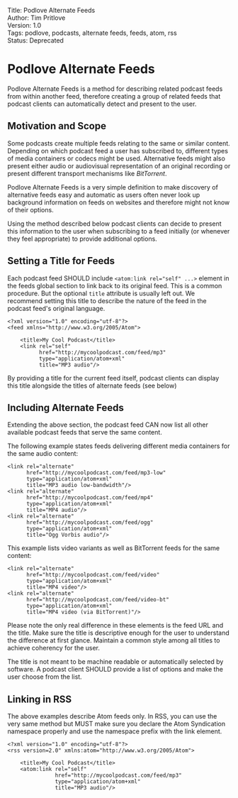 Title: Podlove Alternate Feeds  
Author: Tim Pritlove  
Version: 1.0  
Tags: podlove, podcasts, alternate feeds, feeds, atom, rss  
Status: Deprecated  

# Podlove Alternate Feeds #

Podlove Alternate Feeds is a method for describing related podcast feeds from within another feed, therefore creating a group of related feeds that podcast clients can automatically detect and present to the user.

## Motivation and Scope ##

Some podcasts create multiple feeds relating to the same or similar content. Depending on which podcast feed a user has subscribed to, different types of media containers or codecs might be used. Alternative feeds might also present either audio or audiovisual representation of an original recording or present different transport mechanisms like *BitTorrent*.

Podlove Alternate Feeds is a very simple definition to make discovery of alternative feeds easy and automatic as users often never look up background information on feeds on websites and therefore might not know of their options.

Using the method described below podcast clients can decide to present this information to the user when subscribing to a feed initially (or whenever they feel appropriate) to provide additional options.

## Setting a Title for Feeds ##

Each podcast feed SHOULD include `<atom:link rel="self" ...>` element in the feeds global section to link back to its original feed. This is a common procedure. But the optional <code>title</code> attribute is usually left out. We recommend setting this title to describe the nature of the feed in the podcast feed's original language.

	<?xml version="1.0" encoding="utf-8"?>
	<feed xmlns="http://www.w3.org/2005/Atom">
	
	    <title>My Cool Podcast</title>
	    <link rel="self"
	          href="http://mycoolpodcast.com/feed/mp3"
	          type="application/atom+xml"
	          title="MP3 audio"/>

By providing a title for the current feed itself, podcast clients can display this title alongside the titles of alternate feeds (see below)

## Including Alternate Feeds ##

Extending the above section, the podcast feed CAN now list all other available podcast feeds that serve the same content.

The following example states feeds delivering different media containers for the same audio content:

	<link rel="alternate"
	      href="http://mycoolpodcast.com/feed/mp3-low"
	      type="application/atom+xml"
	      title="MP3 audio low-bandwidth"/>
	<link rel="alternate"
	      href="http://mycoolpodcast.com/feed/mp4"
	      type="application/atom+xml"
	      title="MP4 audio"/>
	<link rel="alternate"
	      href="http://mycoolpodcast.com/feed/ogg"
	      type="application/atom+xml"
	      title="Ogg Vorbis audio"/>

This example lists video variants as well as BitTorrent feeds for the same content:

	<link rel="alternate"
	      href="http://mycoolpodcast.com/feed/video"
	      type="application/atom+xml"
	      title="MP4 video"/>
	<link rel="alternate"
	      href="http://mycoolpodcast.com/feed/video-bt"
	      type="application/atom+xml"
	      title="MP4 video (via BitTorrent)"/>

Please note the only real difference in these elements is the feed URL and the title. Make sure the title is descriptive enough for the user to understand the difference at first glance. Maintain a common style among all titles to achieve coherency for the user.

The title is not meant to be machine readable or automatically selected by software. A podcast client SHOULD provide a list of options and make the user choose from the list.

## Linking in RSS ##

The above examples describe Atom feeds only. In RSS, you can use the very same method but MUST make sure you declare the Atom Syndication namespace properly and use the namespace prefix with the link element.

	<?xml version="1.0" encoding="utf-8"?>
	<rss version=2.0" xmlns:atom="http://www.w3.org/2005/Atom">
	
	    <title>My Cool Podcast</title>
	    <atom:link rel="self"
	               href="http://mycoolpodcast.com/feed/mp3"
	               type="application/atom+xml"
	               title="MP3 audio"/>
